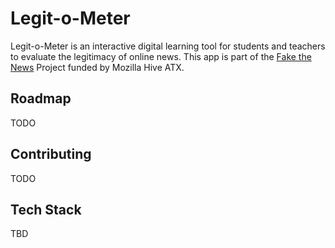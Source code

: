 # Legit-o-Meter

Legit-o-Meter is an interactive digital learning tool for students and teachers to evaluate the legitimacy of online news. This app is part of the [Fake the News](https://fakenews.open-austin.org/unit1/Feb_26_wireframes.html) Project funded by Mozilla Hive ATX.

## Roadmap

TODO

## Contributing

TODO

## Tech Stack

TBD
